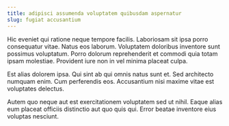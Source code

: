 ```yaml
---
title: adipisci assumenda voluptatem quibusdam aspernatur
slug: fugiat accusantium
---
```


Hic eveniet qui ratione neque tempore facilis. Laboriosam sit ipsa porro consequatur vitae. Natus eos laborum. Voluptatem doloribus inventore sunt possimus voluptatum. Porro dolorum reprehenderit et commodi quia totam ipsam molestiae. Provident iure non in vel minima placeat culpa.

Est alias dolorem ipsa. Qui sint ab qui omnis natus sunt et. Sed architecto numquam enim. Cum perferendis eos. Accusantium nisi maxime vitae est voluptates delectus.

Autem quo neque aut est exercitationem voluptatem sed ut nihil. Eaque alias eum placeat officiis distinctio aut quo quis qui. Error beatae inventore eius voluptas nesciunt.

